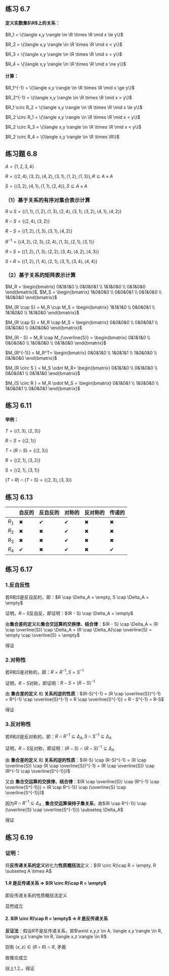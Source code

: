 ## 练习 6.7

#### 定义实数集$\R$上的关系：

$R_1 = \{\langle x,y \rangle \in \R \times \R \mid x \le y\}$

$R_2 = \{\langle x,y \rangle \in \R \times \R \mid x < y\}$

$R_3 = \{\langle x,y \rangle \in \R \times \R \mid x = y\}$

$R_4 = \{\langle x,y \rangle \in \R \times \R \mid x \ne y\}$



#### 计算：

$R_1^{-1} = \{\langle x,y \rangle \in \R \times \R \mid x \ge y\}$

$R_2^{-1} = \{\langle x,y \rangle \in \R \times \R \mid x > y\}$

$R_1 \circ R_2 = \{\langle x,y \rangle \in \R \times \R \mid x \le y\}$

$R_2 \circ R_1 = \{\langle x,y \rangle \in \R \times \R \mid x < y\}$

$R_2 \circ R_3 = \{\langle x,y \rangle \in \R \times \R \mid x < y\}$

$R_2 \circ R_4 = \{\langle x,y \rangle \in \R \times \R\}$



## 练习题 6.8

$A = \{1,2,3,4\}$

$R = \{\langle 2,4 \rangle,\langle 3,2 \rangle, \langle 4,2 \rangle, \langle 3,1 \rangle, \langle 1,2 \rangle, \langle 1,3 \rangle \}, R \subseteq A \times A$ 

$S= \{ \langle 3,2 \rangle, \langle 4,1 \rangle , \langle 1,1 \rangle , \langle 2,4 \rangle \},S \subseteq A \times A$

### （1）基于关系的有序对集合表示计算

$R \cup S = \{\langle 1,1 \rangle,\langle 1,2 \rangle,\langle 1,3 \rangle,\langle 2,4 \rangle,\langle 3,1 \rangle,\langle 3,2 \rangle,\langle 4,1 \rangle,\langle 4,2 \rangle \}$

$R \cap S = \{\langle 2,4 \rangle,\langle 3,2 \rangle\}$

$R - S = \{\langle 1,2 \rangle,\langle 1,3 \rangle,\langle 3,1 \rangle,\langle 4,2 \rangle \}$

$R^{-1} = \{\langle 4,2 \rangle,\langle 2,3 \rangle, \langle 2,4 \rangle, \langle 1,3 \rangle, \langle 2,1 \rangle, \langle 3,1 \rangle \}$ 

$R \circ S = \{\langle 1,2 \rangle,\langle 1,3 \rangle,\langle 2,2 \rangle,\langle 3,4 \rangle,\langle 4,2 \rangle,\langle 4,3 \rangle \}$

$S \circ R = \{\langle 1,2 \rangle,\langle 1,4 \rangle,\langle 2,1 \rangle,\langle 3,1 \rangle,\langle 3,4 \rangle,\langle 4,4 \rangle \}$ 

### （2）基于关系的矩阵表示计算

$M_R = \begin{bmatrix} 0&1&1&0 \\ 0&0&0&1 \\ 1&1&0&0 \\ 0&1&0&0 \end{bmatrix}$, $M_S = \begin{bmatrix} 1&0&0&0 \\ 0&0&0&1 \\ 0&1&0&0 \\ 1&0&0&0 \end{bmatrix}$



$M_{R \cup S} = M_R \cup M_S = \begin{bmatrix} 1&1&1&0 \\ 0&0&0&1 \\ 1&1&0&0 \\ 1&1&0&0 \end{bmatrix}$

$M_{R \cap S} = M_R \cap M_S = \begin{bmatrix} 0&0&0&0 \\ 0&0&0&1 \\ 0&1&0&0 \\ 0&0&0&0 \end{bmatrix}$

$M_{R - S} = M_R \cap M_{\overline{S}} = \begin{bmatrix} 0&1&1&0 \\ 0&0&0&0 \\ 1&0&0&0 \\ 0&1&0&0 \end{bmatrix}$

$M_{R^{-1}} = M_R^T= \begin{bmatrix} 0&0&1&0 \\ 1&0&1&1 \\ 1&0&0&0 \\ 0&1&0&0 \end{bmatrix}$

$M_{R \circ S } = M_S \odot M_R= \begin{bmatrix} 0&1&1&0 \\ 0&1&0&0 \\ 0&0&0&1 \\ 0&1&1&0 \end{bmatrix}$

$M_{S \circ R } = M_R \odot M_S = \begin{bmatrix} 0&1&0&1 \\ 1&0&0&0 \\ 1&0&0&1 \\ 0&0&0&1 \end{bmatrix}$



## 练习 6.11

#### 举例：

$T = \{\langle 1,3 \rangle, \langle 2,3 \rangle\}$

$R \cap S = \{\langle 2,1 \rangle \}$

$T \circ (R \cap S) = \{\langle 2,3 \rangle\}$



$R = \{\langle 2,1 \rangle,\langle 3,2 \rangle\}$

$S = \{\langle 2,1 \rangle,\langle 3,1 \rangle\}$

$(T \circ R) \cap (T \circ S) = \{\langle 2,3 \rangle, \langle 3,3 \rangle\}$



## 练习 6.13

|       | 自反的   | 反自反的 | 对称的   | 反对称的 | 传递的   |
| ----- | -------- | -------- | -------- | -------- | -------- |
| $R_1$ | &#10006; | &#10004; | &#10004; | &#10006; | &#10006; |
| $R_2$ | &#10006; | &#10006; | &#10004; | &#10006; | &#10006; |
| $R_3$ | &#10006; | &#10006; | &#10004; | &#10006; | &#10006; |
| $R_4$ | &#10004; | &#10006; | &#10004; | &#10006; | &#10004; |



## 练习 6.17

### 1.反自反性

若$R$和$S$是反自反的，即：$R \cap \Delta_A = \empty, S \cap \Delta_A = \empty$

证明，$R - S$反自反，即证明：$(R - S) \cap \Delta_A = \empty$



由**集合差的定义**和**集合交运算的交换律、结合律**：$(R - S) \cap \Delta_A = (R \cap \overline{S}) \cap \Delta_A = (R \cap \Delta_A)\cap \overline{S} = \empty \cap \overline{S} = \empty$

得证



### 2.对称性

若$R$和$S$是对称的，即：$R=R^{-1} ,S = S^{-1}$

证明，$R-S$对称，即证明：$R-S = (R-S)^{-1}$



由 **集合差的定义** 和 **关系的逆的性质**：$(R-S)^{-1} = (R \cap \overline{S})^{-1} = R^{-1} \cap \overline{S}^{-1} = R \cap \overline{S^{-1}} = R - S^{-1} = R-S$

得证



### 3.反对称性

若$R$和$S$是反对称的，即：$R \cap R^{-1} \subseteq \Delta_A, S \cap S^{-1} \subseteq \Delta_A$

证明，$R-S$反对称，即证明：$(R-S) \cap (R-S)^{-1} \subseteq \Delta_A$



由 **集合差的定义** 和 **关系的逆的性质**：$(R-S) \cap (R-S)^{-1} = (R \cap \overline{S}) \cap (R \cap \overline{S})^{-1} = (R \cap \overline{S}) \cap (R^{-1} \cap \overline{S^{-1}})$

又由 **集合交运算的交换律、结合律**：$(R \cap \overline{S}) \cap (R^{-1} \cap \overline{S^{-1}}) = (R \cap R^{-1}) \cap (\overline{S} \cap \overline{S^{-1}})$

因为$R \cap R^{-1} \subseteq \Delta_A$ , **集合交运算保持子集关系**，故$(R \cap R^{-1}) \cap (\overline{S} \cap \overline{S^{-1}}) \subseteq \Delta_A$

得证



## 练习 6.19

### 证明：

将**反传递关系的定义**转化为**性质概括法**定义：$(R \circ R)\cap R = \empty, R \subseteq A \times A$

#### 1.$R$ 是反传递关系 $\Rightarrow$ $(R \circ R)\cap R = \empty$

即反传递关系的性质概括法定义

显然成立

#### 2. $(R \circ R)\cap R = \empty$ $\Rightarrow$ $R$ 是反传递关系

**反证法**：假设$R$不是反传递关系，即$\exist x,y,z \in A, \langle x,y \rangle \in R, \langle y,z \rangle \in R, \langle x,z \rangle \in R$

则有 $\langle x,z \rangle \in (R \circ R)\cap R$, 矛盾

故推论成立



综上1.2.，得证
